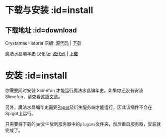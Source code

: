 # 下载与安装 :id=install

## 下载地址 :id=download

CrystamaeHistoria 原版: [源代码](https://github.com/Sefiraat/CrystamaeHistoria) | [下载](https://thebusybiscuit.github.io/builds/Sefiraat/CrystamaeHistoria/master/)

魔法水晶编年史 汉化版: [源代码](https://github.com/SlimefunGuguProject/CrystamaeHistoria) | [下载](https://builds.guizhanss.net/SlimefunGuguProject/CrystamaeHistoria/master)

# 安装 :id=install

你需要同时安装 Slimefun 才能运行魔法水晶编年史。如果你还没有安装 Slimefun，请查看[这篇文章](https://slimefun-wiki.guizhanss.cn/Installing-Slimefun)。

另外，魔法水晶编年史需要[Paper](https://papermc.io/)及衍生服务端才能运行，因此该插件不会在Spigot上运行。

只需要将下载的jar文件放到服务器中的`plugins`文件夹，然后重启服务器，安装就完成了。
